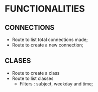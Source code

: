 # FUNCTIONALITIES

## CONNECTIONS
- Route to list total connections made;
- Route to create a new connection;

## CLASES
- Route to create a class
- Route to list classes
    - Filters : subject, weekday and time;